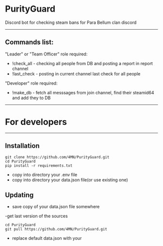 # PurityGuard
Discord bot for checking steam bans for Para Bellum clan discord

____
## Commands list:

"Leader" or "Team Officer" role required:
- !check_all - checking all people from DB and posting a report in report channel
- !last_check - posting in current channel last check for all people

"Developer" role required:
- !make_db - fetch all messsages from join channel, find their steamid64 and add they to DB

____
# For developers
____
## Installation
```
git clone https://github.com/4MN/PurityGuard.git
cd PurityGuard
pip install -r requirements.txt
```
- copy into directory your .env file
- copy into directory your data.json file(or use existing one)

## Updating

- save copy of your data.json file somewhere

-get last version of the sources
```
cd PurityGuard
git pull https://github.com/4MN/PurityGuard.git
```

- replace default data.json with your
